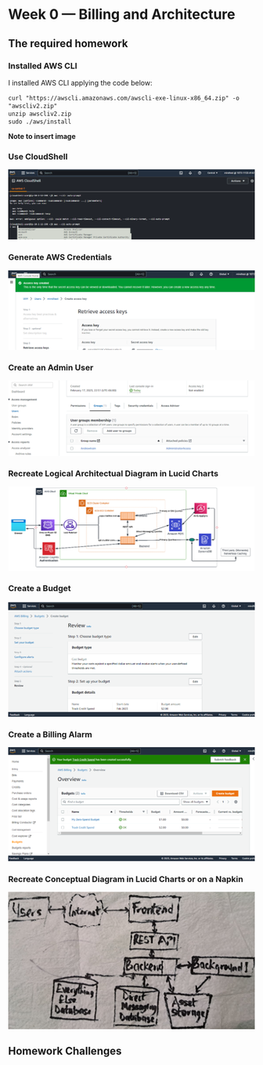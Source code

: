 # Week 0 — Billing and Architecture


## **The required homework**

### Installed AWS CLI
I installed AWS CLI applying the code below:

```
curl "https://awscli.amazonaws.com/awscli-exe-linux-x86_64.zip" -o "awscliv2.zip"
unzip awscliv2.zip
sudo ./aws/install
```
**Note to insert image**


### Use CloudShell

![AWS CloudShell image](assets/Week%200%20AWS%20CloudShell.PNG)


### Generate AWS Credentials

![Generate AWS Credentials](assets/Week%200%20Access%20key%20generated%20credentials.PNG)

### Create an Admin User

![Create an AWS Admin User](assets/Week%200%20Created%20IAM%20user%20and%20group%20plus%20access%20policy.PNG)

### 	Recreate Logical Architectual Diagram in Lucid Charts

![Recreate Logical Architectural Diagram](assets/Week%200%20APP%20architectural%20diagram_Lucid%20Charts.PNG)

### Create a Budget

![Create a Billing Alarm](assets/Week%200%20Created%20my%20AWS%20credit%20spend%20alarm.PNG)

### Create a Billing Alarm

![Create a Budget](assets/Week%200%20Created%20two%20budget%20alarms.PNG)

### 	Recreate Conceptual Diagram in Lucid Charts or on a Napkin

![Conceptual Diagram on Napkin](assets/Week%200%20Conceptual%20Diag_1.jpg)



## Homework Challenges

###
